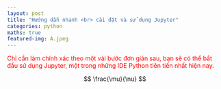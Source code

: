 ```yaml
---
layout: post
title: "Hướng dẫn nhanh <br> cài đặt và sử dụng Jupyter"
categories: python
maths: true
featured-img: A.jpeg
---
```


<div style="color: red;">Chỉ cần làm chính xác theo một vài bước đơn giản sau, bạn sẽ có thể  bắt đầu sử dụng Jupyter, một trong những IDE Python tiên tiến nhất hiện nay.</div>

$$
\frac{\mu}{\nu}
$$
